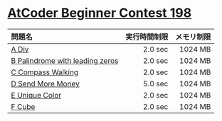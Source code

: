 # [AtCoder Beginner Contest 198](https://atcoder.jp/contests/abc198)

問題名 | 実行時間制限 | メモリ制限
:-- | --: | --:
[A Div](https://atcoder.jp/contests/abc198/tasks/abc198_a) | 2.0 sec | 1024 MB
[B Palindrome with leading zeros](https://atcoder.jp/contests/abc198/tasks/abc198_b) | 2.0 sec | 1024 MB
[C Compass Walking](https://atcoder.jp/contests/abc198/tasks/abc198_c) | 2.0 sec | 1024 MB
[D Send More Money](https://atcoder.jp/contests/abc198/tasks/abc198_d) | 5.0 sec | 1024 MB
[E Unique Color](https://atcoder.jp/contests/abc198/tasks/abc198_e) | 2.0 sec | 1024 MB
[F Cube](https://atcoder.jp/contests/abc198/tasks/abc198_f) | 2.0 sec | 1024 MB

